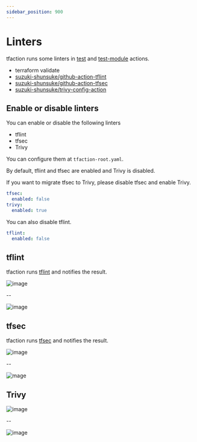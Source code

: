 ```yaml
---
sidebar_position: 900
---
```


# Linters

tfaction runs some linters in [test](https://github.com/suzuki-shunsuke/tfaction/blob/main/test/action.yaml) and [test-module](https://github.com/suzuki-shunsuke/tfaction/blob/main/test-module/action.yaml) actions.

- terraform validate
- [suzuki-shunsuke/github-action-tflint](https://github.com/suzuki-shunsuke/github-action-tflint)
- [suzuki-shunsuke/github-action-tfsec](https://github.com/suzuki-shunsuke/github-action-tfsec)
- [suzuki-shunsuke/trivy-config-action](https://github.com/suzuki-shunsuke/trivy-config-action)

## Enable or disable linters

You can enable or disable the following linters

- tflint
- tfsec
- Trivy

You can configure them at `tfaction-root.yaml`.

By default, tflint and tfsec are enabled and Trivy is disabled.

If you want to migrate tfsec to Trivy, please disable tfsec and enable Trivy.

```yaml
tfsec:
  enabled: false
trivy:
  enabled: true
```

You can also disable tflint.

```yaml
tflint:
  enabled: false
```

## tflint

tfaction runs [tflint](https://github.com/terraform-linters/tflint) and notifies the result.

![image](https://user-images.githubusercontent.com/13323303/153742908-2512f73a-1505-4c0c-9284-b6deb8983c2f.png)

--

![image](https://user-images.githubusercontent.com/13323303/153742833-403ea6c5-a780-4d2a-a30c-3a481c0971b1.png)

## tfsec

tfaction runs [tfsec](https://github.com/aquasecurity/tfsec) and notifies the result.

![image](https://user-images.githubusercontent.com/13323303/153747798-0e6ac3d4-e335-4c20-8e2a-1f5b43205ff3.png)

--

![mage](https://user-images.githubusercontent.com/13323303/153747838-ccbd4fba-6654-4589-84c8-7ae833644426.png)

## Trivy

![image](https://github.com/suzuki-shunsuke/trivy-config-action/assets/13323303/e4d7f6f7-3df3-44bb-8f98-535173ce096e)

--

![image](https://github.com/suzuki-shunsuke/trivy-config-action/assets/13323303/2d0c6224-8ae4-42f0-80d8-06488ff18f56)
